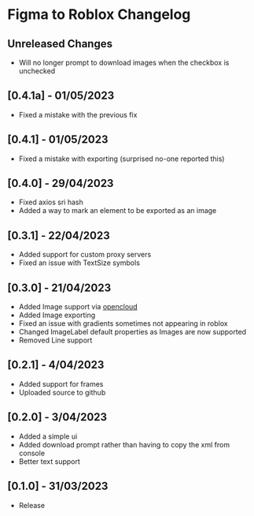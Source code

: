 # Figma to Roblox Changelog

## Unreleased Changes
* Will no longer prompt to download images when the checkbox is unchecked

## [0.4.1a] - 01/05/2023
* Fixed a mistake with the previous fix

## [0.4.1] - 01/05/2023
* Fixed a mistake with exporting (surprised no-one reported this)

## [0.4.0] - 29/04/2023
* Fixed axios sri hash
* Added a way to mark an element to be exported as an image

## [0.3.1] - 22/04/2023
* Added support for custom proxy servers
* Fixed an issue with TextSize symbols

## [0.3.0] - 21/04/2023
* Added Image support via [opencloud]
* Added Image exporting
* Fixed an issue with gradients sometimes not appearing in roblox
* Changed ImageLabel default properties as Images are now supported
* Removed Line support

[opencloud]: https://create.roblox.com/docs/reference/cloud

## [0.2.1] - 4/04/2023
* Added support for frames
* Uploaded source to github

## [0.2.0] - 3/04/2023
* Added a simple ui
* Added download prompt rather than having to copy the xml from console
* Better text support

## [0.1.0] - 31/03/2023
* Release